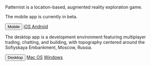 Patternist is a location-based, augmented reality exploration game.

The mobile app is currently in beta.

<div>
	<div class="btn-group" role="group">
		<button class="btn btn-lg btn-primary">Mobile</button>
		<a href="https://itunes.apple.com/us/app/patternist/id1253626689?mt=8" type="button" class="btn btn-lg btn-secondary">iOS</button>
		<a href="https://patternist.itch.io/game" class="btn btn-lg btn-secondary">Android</a>
	</div>
</div>


The desktop app is a development environment featuring multiplayer trading, chatting, and building, with topography centered around the Sofiyskaya Embankment, Moscow, Russia.

<div>
	<div class="btn-group" role="group">
		<button class="btn btn-lg btn-primary">Desktop</button>
		<a href="https://patternist.itch.io/game" class="btn btn-lg btn-secondary">Mac OS</a>
		<a class="btn btn-lg btn-secondary" href="https://patternist.itch.io/game">Windows</a>
	</div>
</div>






